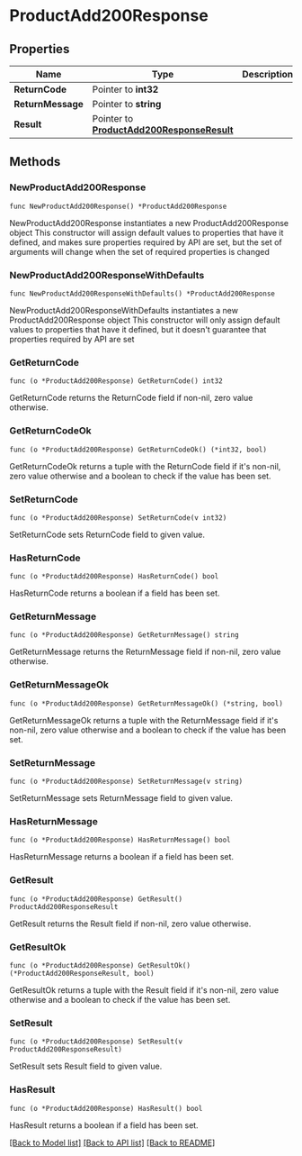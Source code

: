 # ProductAdd200Response

## Properties

Name | Type | Description | Notes
------------ | ------------- | ------------- | -------------
**ReturnCode** | Pointer to **int32** |  | [optional] 
**ReturnMessage** | Pointer to **string** |  | [optional] 
**Result** | Pointer to [**ProductAdd200ResponseResult**](ProductAdd200ResponseResult.md) |  | [optional] 

## Methods

### NewProductAdd200Response

`func NewProductAdd200Response() *ProductAdd200Response`

NewProductAdd200Response instantiates a new ProductAdd200Response object
This constructor will assign default values to properties that have it defined,
and makes sure properties required by API are set, but the set of arguments
will change when the set of required properties is changed

### NewProductAdd200ResponseWithDefaults

`func NewProductAdd200ResponseWithDefaults() *ProductAdd200Response`

NewProductAdd200ResponseWithDefaults instantiates a new ProductAdd200Response object
This constructor will only assign default values to properties that have it defined,
but it doesn't guarantee that properties required by API are set

### GetReturnCode

`func (o *ProductAdd200Response) GetReturnCode() int32`

GetReturnCode returns the ReturnCode field if non-nil, zero value otherwise.

### GetReturnCodeOk

`func (o *ProductAdd200Response) GetReturnCodeOk() (*int32, bool)`

GetReturnCodeOk returns a tuple with the ReturnCode field if it's non-nil, zero value otherwise
and a boolean to check if the value has been set.

### SetReturnCode

`func (o *ProductAdd200Response) SetReturnCode(v int32)`

SetReturnCode sets ReturnCode field to given value.

### HasReturnCode

`func (o *ProductAdd200Response) HasReturnCode() bool`

HasReturnCode returns a boolean if a field has been set.

### GetReturnMessage

`func (o *ProductAdd200Response) GetReturnMessage() string`

GetReturnMessage returns the ReturnMessage field if non-nil, zero value otherwise.

### GetReturnMessageOk

`func (o *ProductAdd200Response) GetReturnMessageOk() (*string, bool)`

GetReturnMessageOk returns a tuple with the ReturnMessage field if it's non-nil, zero value otherwise
and a boolean to check if the value has been set.

### SetReturnMessage

`func (o *ProductAdd200Response) SetReturnMessage(v string)`

SetReturnMessage sets ReturnMessage field to given value.

### HasReturnMessage

`func (o *ProductAdd200Response) HasReturnMessage() bool`

HasReturnMessage returns a boolean if a field has been set.

### GetResult

`func (o *ProductAdd200Response) GetResult() ProductAdd200ResponseResult`

GetResult returns the Result field if non-nil, zero value otherwise.

### GetResultOk

`func (o *ProductAdd200Response) GetResultOk() (*ProductAdd200ResponseResult, bool)`

GetResultOk returns a tuple with the Result field if it's non-nil, zero value otherwise
and a boolean to check if the value has been set.

### SetResult

`func (o *ProductAdd200Response) SetResult(v ProductAdd200ResponseResult)`

SetResult sets Result field to given value.

### HasResult

`func (o *ProductAdd200Response) HasResult() bool`

HasResult returns a boolean if a field has been set.


[[Back to Model list]](../README.md#documentation-for-models) [[Back to API list]](../README.md#documentation-for-api-endpoints) [[Back to README]](../README.md)


